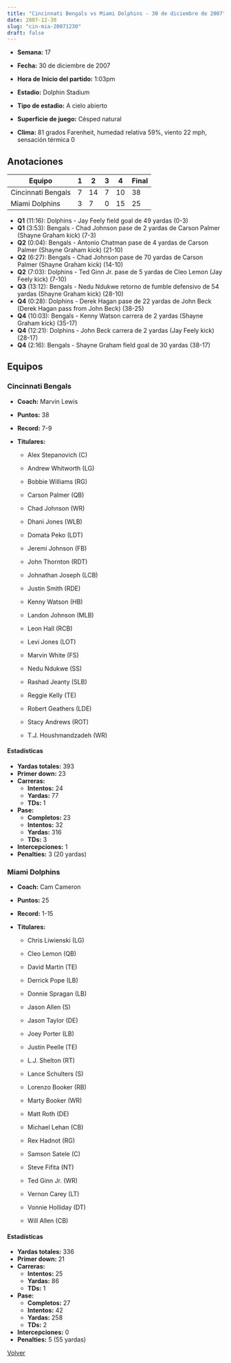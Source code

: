 ```yaml
---
title: "Cincinnati Bengals vs Miami Dolphins - 30 de diciembre de 2007"
date: 2007-12-30
slug: "cin-mia-20071230"
draft: false
---
```


* **Semana:** 17
* **Fecha:** 30 de diciembre de 2007

* **Hora de Inicio del partido:** 1:03pm
* **Estadio:** Dolphin Stadium
* **Tipo de estadio:** A cielo abierto
* **Superficie de juego:** Césped natural
* **Clima:** 81 grados Farenheit, humedad relativa 59%, viento 22 mph, sensación térmica 0





## Anotaciones
| Equipo | 1 | 2 | 3 | 4 | Final |
|--------|---|---|---|---|-------|
| Cincinnati Bengals  | 7 | 14 | 7 | 10  | 38 |
| Miami Dolphins  | 3 | 7 | 0 | 15  | 25 |
* **Q1** (11:16): Dolphins - Jay Feely field goal de 49 yardas (0-3)
* **Q1** (3:53): Bengals - Chad Johnson pase de 2 yardas de Carson Palmer (Shayne Graham kick) (7-3)
* **Q2** (0:04): Bengals - Antonio Chatman pase de 4 yardas de Carson Palmer (Shayne Graham kick) (21-10)
* **Q2** (6:27): Bengals - Chad Johnson pase de 70 yardas de Carson Palmer (Shayne Graham kick) (14-10)
* **Q2** (7:03): Dolphins - Ted Ginn Jr. pase de 5 yardas de Cleo Lemon (Jay Feely kick) (7-10)
* **Q3** (13:12): Bengals - Nedu Ndukwe retorno de fumble defensivo de 54 yardas (Shayne Graham kick) (28-10)
* **Q4** (0:28): Dolphins - Derek Hagan pase de 22 yardas de John Beck (Derek Hagan pass from John Beck) (38-25)
* **Q4** (10:03): Bengals - Kenny Watson carrera de 2 yardas (Shayne Graham kick) (35-17)
* **Q4** (12:21): Dolphins - John Beck carrera de 2 yardas (Jay Feely kick) (28-17)
* **Q4** (2:16): Bengals - Shayne Graham field goal de 30 yardas (38-17)


## Equipos


### Cincinnati Bengals
* **Coach:** Marvin Lewis
* **Puntos:** 38
* **Record:** 7-9
* **Titulares:** 

  * Alex Stepanovich (C) 

  * Andrew Whitworth (LG) 

  * Bobbie Williams (RG) 

  * Carson Palmer (QB) 

  * Chad Johnson (WR) 

  * Dhani Jones (WLB) 

  * Domata Peko (LDT) 

  * Jeremi Johnson (FB) 

  * John Thornton (RDT) 

  * Johnathan Joseph (LCB) 

  * Justin Smith (RDE) 

  * Kenny Watson (HB) 

  * Landon Johnson (MLB) 

  * Leon Hall (RCB) 

  * Levi Jones (LOT) 

  * Marvin White (FS) 

  * Nedu Ndukwe (SS) 

  * Rashad Jeanty (SLB) 

  * Reggie Kelly (TE) 

  * Robert Geathers (LDE) 

  * Stacy Andrews (ROT) 

  * T.J. Houshmandzadeh (WR) 

#### Estadísticas
* **Yardas totales:** 393
* **Primer down:** 23
* **Carreras:**
  * **Intentos:** 24
  * **Yardas:** 77
  * **TDs:** 1
* **Pase:**
  * **Completos:** 23
  * **Intentos:** 32
  * **Yardas:** 316
  * **TDs:** 3
* **Intercepciones:** 1
* **Penalties:** 3 (20 yardas)

### Miami Dolphins
* **Coach:** Cam Cameron
* **Puntos:** 25
* **Record:** 1-15
* **Titulares:** 

  * Chris Liwienski (LG) 

  * Cleo Lemon (QB) 

  * David Martin (TE) 

  * Derrick Pope (LB) 

  * Donnie Spragan (LB) 

  * Jason Allen (S) 

  * Jason Taylor (DE) 

  * Joey Porter (LB) 

  * Justin Peelle (TE) 

  * L.J. Shelton (RT) 

  * Lance Schulters (S) 

  * Lorenzo Booker (RB) 

  * Marty Booker (WR) 

  * Matt Roth (DE) 

  * Michael Lehan (CB) 

  * Rex Hadnot (RG) 

  * Samson Satele (C) 

  * Steve Fifita (NT) 

  * Ted Ginn Jr. (WR) 

  * Vernon Carey (LT) 

  * Vonnie Holliday (DT) 

  * Will Allen (CB) 

#### Estadísticas
* **Yardas totales:** 336
* **Primer down:** 21
* **Carreras:**
  * **Intentos:** 25
  * **Yardas:** 86
  * **TDs:** 1
* **Pase:**
  * **Completos:** 27
  * **Intentos:** 42
  * **Yardas:** 258
  * **TDs:** 2
* **Intercepciones:** 0
* **Penalties:** 5 (55 yardas)


[Volver](/historia/2007)
